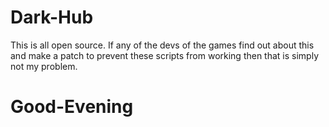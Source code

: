 # Dark-Hub
This is all open source. 
If any of the devs of the games find out about this and make a patch to prevent these scripts from working then that is simply not my problem.






# Good-Evening
